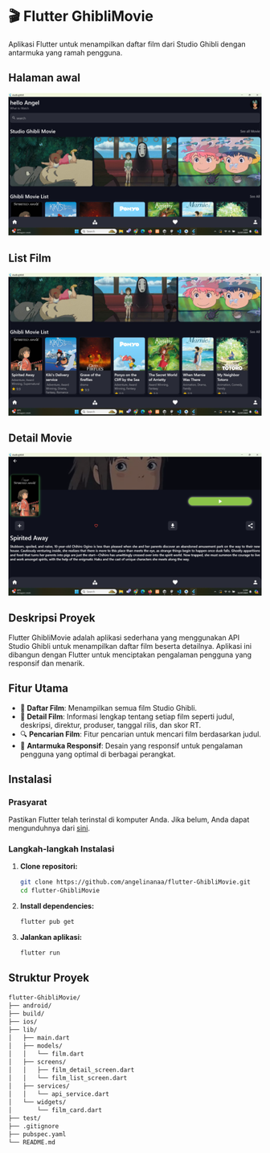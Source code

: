 
# 🎬 Flutter GhibliMovie

Aplikasi Flutter untuk menampilkan daftar film dari Studio Ghibli dengan antarmuka yang ramah pengguna.

## Halaman awal
![Flutter GhibliMovie](images/GhibliMovie.png)
## List Film 
![Flutter GhibliMovie](images/ListMovie.png)
## Detail Movie
![Flutter GhibliMovie](images/DetailMovie.png)


## Deskripsi Proyek

Flutter GhibliMovie adalah aplikasi sederhana yang menggunakan API Studio Ghibli untuk menampilkan daftar film beserta detailnya. Aplikasi ini dibangun dengan Flutter untuk menciptakan pengalaman pengguna yang responsif dan menarik.

## Fitur Utama

- 🎥 **Daftar Film**: Menampilkan semua film Studio Ghibli.
- 📝 **Detail Film**: Informasi lengkap tentang setiap film seperti judul, deskripsi, direktur, produser, tanggal rilis, dan skor RT.
- 🔍 **Pencarian Film**: Fitur pencarian untuk mencari film berdasarkan judul.
- 📱 **Antarmuka Responsif**: Desain yang responsif untuk pengalaman pengguna yang optimal di berbagai perangkat.


## Instalasi

### Prasyarat
Pastikan Flutter telah terinstal di komputer Anda. Jika belum, Anda dapat mengunduhnya dari [sini](https://flutter.dev/docs/get-started/install).

### Langkah-langkah Instalasi

1. **Clone repositori:**
   ```bash
   git clone https://github.com/angelinanaa/flutter-GhibliMovie.git
   cd flutter-GhibliMovie
   ```

2. **Install dependencies:**
   ```bash
   flutter pub get
   ```

3. **Jalankan aplikasi:**
   ```bash
   flutter run
   ```

## Struktur Proyek

```
flutter-GhibliMovie/
├── android/
├── build/
├── ios/
├── lib/
│   ├── main.dart
│   ├── models/
│   │   └── film.dart
│   ├── screens/
│   │   ├── film_detail_screen.dart
│   │   └── film_list_screen.dart
│   ├── services/
│   │   └── api_service.dart
│   └── widgets/
│       └── film_card.dart
├── test/
├── .gitignore
├── pubspec.yaml
└── README.md
```
